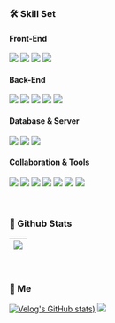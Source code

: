### 🛠️ Skill Set
<h4 align="left">Front-End</h4>
<p align="left">
  <img src="https://img.shields.io/badge/JavaScript-F7DF1E?style=flat-square&logo=JavaScript&logoColor=black">
  <img src="https://img.shields.io/badge/HTML5-E34F26?style=flat-square&logo=HTML5&logoColor=white">
  <img src="https://img.shields.io/badge/CSS3-1572B6?style=flat-square&logo=CSS3&logoColor=white">
  <img src="https://img.shields.io/badge/react-61DAFB?style=flat-square&logo=react&logoColor=white">
</p>

<h4 align="left">Back-End</h4>
<p align="left">
  <img src="https://img.shields.io/badge/Java-007396?style=flat-square&logo=Java&logoColor=white">
  <img src="https://img.shields.io/badge/spring-6DB33F?style=flat-square&logo=spring&logoColor=white">
  <img src="https://img.shields.io/badge/thymeleaf-005F0F?style=flat-square&logo=thymeleaf&logoColor=white">
  <img src="https://img.shields.io/badge/node.js-5FA04E?style=flat-square&logo=node.js&logoColor=white">
  <img src="https://img.shields.io/badge/gradle-02303A?style=flat-square&logo=gradle&logoColor=white">
</p>

<h4 align="left">Database & Server </h4>
<p align="left">
  <img src="https://img.shields.io/badge/Apache Tomcat-F8DC75?style=flat-square&logo=apachetomcat&logoColor=black"/>
  <img src="https://img.shields.io/badge/Oracle-F80000?style=flat-square&logo=Oracle&logoColor=white">
  <img src="https://img.shields.io/badge/dbeaver-382923?style=flat-square&logo=dbeaver&logoColor=white">
</p>
</p>

<h4 align="left">Collaboration & Tools </h4>
<p align="left">
  <img src="https://img.shields.io/badge/Visual Studio Code-007ACC?style=flat-square&logo=Visual Studio Code&logoColor=white">
  <img src="https://img.shields.io/badge/Eclipse IDE-2C2255?style=flat-square&logo=Eclipse IDE&logoColor=white">
  <img src="https://img.shields.io/badge/Visual Studio-5C2D91?style=flat-square&logo=Visual Studio&logoColor=white">
  <img src="https://img.shields.io/badge/git-F05032?style=flat-square&logo=git&logoColor=white"/>
  <img src="https://img.shields.io/badge/github-181717?style=flat-square&logo=github&logoColor=white"/>
  <img src="https://img.shields.io/badge/notion-000000?style=flat-square&logo=notion&logoColor=white"/>
  <img src="https://img.shields.io/badge/Figma-F24E1E?style=flat-square&logo=Figma&logoColor=white">
</p>
</p>

<br>

### 🔗 Github Stats
<table>
  <thead>
    <tr>
      <th>
        <a href="https://github.com/kkn0541?tab=repositories">
         <img align="center" src="https://github-readme-stats.vercel.app/api/top-langs/?username=kkn0541&layout=compact&hide_border=true&theme=graywhite" />
        </a>
      </th>
    </tr>
  </thead>
</table>

<br>

### 🪪 Me
[![Velog's GitHub stats](https://velog-readme-stats.vercel.app/api/badge?name=smileperson))](https://velog.io/@kkn0541/posts)
<a href="mailto:kkn0541@naver.com"><img src="https://img.shields.io/badge/gmail-EA4335?style=flat-square&logo=gmail&logoColor=white&link=kkn0541@naver.com"/></a>

